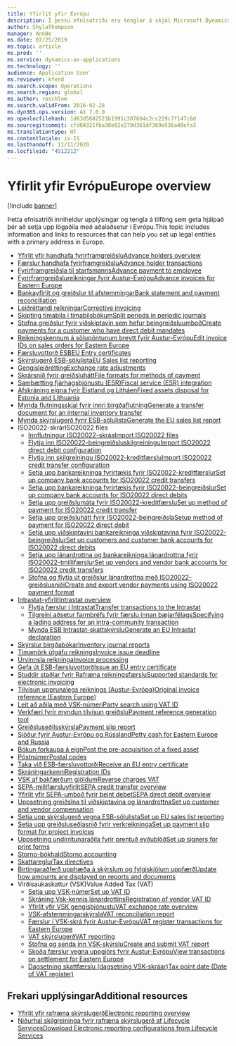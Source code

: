 ```yaml
---
title: Yfirlit yfir Evrópu
description: Í þessu efnisatriði eru tenglar á skjöl Microsoft Dynamics 365 Finance fyrir Evrópu.
author: ShylaThompson
manager: AnnBe
ms.date: 07/25/2019
ms.topic: article
ms.prod: ''
ms.service: dynamics-ax-applications
ms.technology: ''
audience: Application User
ms.reviewer: kfend
ms.search.scope: Operations
ms.search.region: global
ms.author: roschlom
ms.search.validFrom: 2016-02-28
ms.dyn365.ops.version: AX 7.0.0
ms.openlocfilehash: 1d63d5682521b1991c387604c2cc219c7f147c8d
ms.sourcegitcommit: cfd84321fba38e02e270d361df369a536a48efa3
ms.translationtype: HT
ms.contentlocale: is-IS
ms.lasthandoff: 11/11/2020
ms.locfileid: "4512212"
---
```

# <a name="europe-overview"></a><span data-ttu-id="bbcdf-103">Yfirlit yfir Evrópu</span><span class="sxs-lookup"><span data-stu-id="bbcdf-103">Europe overview</span></span>

[!include [banner](../includes/banner.md)]

<span data-ttu-id="bbcdf-104">Þetta efnisatriði inniheldur upplýsingar og tengla á tilföng sem geta hjálpað þér að setja upp lögaðila með aðalaðsetur í Evrópu.</span><span class="sxs-lookup"><span data-stu-id="bbcdf-104">This topic includes information and links to resources that can help you set up legal entities with a primary address in Europe.</span></span> 

- [<span data-ttu-id="bbcdf-105">Yfirlit yfir handhafa fyrirframgreiðslu</span><span class="sxs-lookup"><span data-stu-id="bbcdf-105">Advance holders overview</span></span>](emea-advance-holders.md)
 - [<span data-ttu-id="bbcdf-106">Færslur handhafa fyrirframgreiðslu</span><span class="sxs-lookup"><span data-stu-id="bbcdf-106">Advance holder transactions</span></span>](emea-advance-holders-transactions.md)
 - [<span data-ttu-id="bbcdf-107">Fyrirframgreiðsla til starfsmanns</span><span class="sxs-lookup"><span data-stu-id="bbcdf-107">Advance payment to employee</span></span>](tasks/advance-payment-employee.md)
- [<span data-ttu-id="bbcdf-108">Fyrirframgreiðslureikningar fyrir Austur-Evrópu</span><span class="sxs-lookup"><span data-stu-id="bbcdf-108">Advance invoices for Eastern Europe</span></span>](emea-advance-invoice.md)
- [<span data-ttu-id="bbcdf-109">Bankayfirlit og greiðslur til afstemmingar</span><span class="sxs-lookup"><span data-stu-id="bbcdf-109">Bank statement and payment reconciliation</span></span>](emea-bank-reconciliation.md)
- [<span data-ttu-id="bbcdf-110">Leiðréttandi reikningar</span><span class="sxs-lookup"><span data-stu-id="bbcdf-110">Corrective invoicing</span></span>](emea-corrective-invoice.md)
- [<span data-ttu-id="bbcdf-111">Skipting tímabila í tímabilsbókum</span><span class="sxs-lookup"><span data-stu-id="bbcdf-111">Split periods in periodic journals</span></span>](emea-create-post-periodic-journals.md)
- [<span data-ttu-id="bbcdf-112">Stofna greiðslur fyrir viðskiptavin sem hefur beingreiðsluumboð</span><span class="sxs-lookup"><span data-stu-id="bbcdf-112">Create payments for a customer who have direct debit mandates</span></span>](tasks/create-payments-customers-who-have-direct-debit-mandates.md)
- [<span data-ttu-id="bbcdf-113">Reikningskennum á sölupöntunum breytt fyrir Austur-Evrópu</span><span class="sxs-lookup"><span data-stu-id="bbcdf-113">Edit invoice IDs on sales orders for Eastern Europe</span></span>](emea-edit-invoice-id-sales-orders.md)
- [<span data-ttu-id="bbcdf-114">Færsluvottorð ESB</span><span class="sxs-lookup"><span data-stu-id="bbcdf-114">EU Entry certificates</span></span>](emea-entry-certificates.md)
- [<span data-ttu-id="bbcdf-115">Skýrslugerð ESB-sölulista</span><span class="sxs-lookup"><span data-stu-id="bbcdf-115">EU Sales list reporting</span></span>](emea-eu-sales-list.md)
- [<span data-ttu-id="bbcdf-116">Gengisleiðrétting</span><span class="sxs-lookup"><span data-stu-id="bbcdf-116">Exchange rate adjustments</span></span>](emea-exchange-rate-adjustments.md)
- [<span data-ttu-id="bbcdf-117">Skrársnið fyrir greiðsluhátt</span><span class="sxs-lookup"><span data-stu-id="bbcdf-117">File formats for methods of payment</span></span>](emea-select-file-formats-for-the-method-of-payments.md)
- [<span data-ttu-id="bbcdf-118">Samþætting fjárhagsþjónustu (ESR)</span><span class="sxs-lookup"><span data-stu-id="bbcdf-118">Fiscal service (ESR) integration</span></span>](emea-fiscal-service-integration.md)
- [<span data-ttu-id="bbcdf-119">Afskráning eigna fyrir Eistland og Litháen</span><span class="sxs-lookup"><span data-stu-id="bbcdf-119">Fixed assets disposal for Estonia and Lithuania</span></span>](emea-credit-note-reverse-fixed-asset-sale.md)
- [<span data-ttu-id="bbcdf-120">Mynda flutningsskjal fyrir innri birgðaflutning</span><span class="sxs-lookup"><span data-stu-id="bbcdf-120">Generate a transfer document for an internal inventory transfer</span></span>](tasks/transfer-document-internal-inventory-transfer.md)
- [<span data-ttu-id="bbcdf-121">Mynda skýrslugerð fyrir ESB-sölulista</span><span class="sxs-lookup"><span data-stu-id="bbcdf-121">Generate the EU sales list report</span></span>](tasks/eur-00011-eu-sales-list-report.md)
- <span data-ttu-id="bbcdf-122">ISO20022-skrár</span><span class="sxs-lookup"><span data-stu-id="bbcdf-122">ISO20022 files</span></span>
  - [<span data-ttu-id="bbcdf-123">Innflutningur ISO20022-skráa</span><span class="sxs-lookup"><span data-stu-id="bbcdf-123">Import ISO20022 files</span></span>](emea-ISO20022-file-formats.md)
  - [<span data-ttu-id="bbcdf-124">Flytja inn ISO20022-beingreiðsluskilgreiningu</span><span class="sxs-lookup"><span data-stu-id="bbcdf-124">Import ISO20022 direct debit configuration</span></span>](tasks/import-iso20022-direct-debit-configuration.md)
  - [<span data-ttu-id="bbcdf-125">Flytja inn skilgreiningu ISO20022-kreditfærslu</span><span class="sxs-lookup"><span data-stu-id="bbcdf-125">Import ISO20022 credit transfer configuration</span></span>](tasks/import-iso20022-credit-transfer-configuration.md)
  - [<span data-ttu-id="bbcdf-126">Setja upp bankareikninga fyrirtækis fyrir ISO20022-kreditfærslur</span><span class="sxs-lookup"><span data-stu-id="bbcdf-126">Set up company bank accounts for ISO20022 credit transfers</span></span>](tasks/set-up-company-bank-accounts-iso20022-credit-transfers.md)
  - [<span data-ttu-id="bbcdf-127">Setja upp bankareikninga fyrirtækis fyrir ISO20022-beingreiðslur</span><span class="sxs-lookup"><span data-stu-id="bbcdf-127">Set up company bank accounts for ISO20022 direct debits</span></span>](tasks/set-up-company-bank-accounts-iso20022-direct-debits.md)
  - [<span data-ttu-id="bbcdf-128">Setja upp greiðslumáta fyrir ISO20022-kreditfærslu</span><span class="sxs-lookup"><span data-stu-id="bbcdf-128">Set up method of payment for ISO20022 credit transfer</span></span>](tasks/set-up-method-payment-iso20022-credit-transfer.md)
  - [<span data-ttu-id="bbcdf-129">Setja upp greiðsluhátt fyrir ISO20022-beingreiðsla</span><span class="sxs-lookup"><span data-stu-id="bbcdf-129">Setup method of payment for ISO20022 direct debit</span></span>](tasks/setup-method-payment-iso20022-direct-debit.md)
  - [<span data-ttu-id="bbcdf-130">Setja upp viðskiptavini bankareikninga viðskiptavina fyrir ISO20022-beingreiðslur</span><span class="sxs-lookup"><span data-stu-id="bbcdf-130">Set up customers and customer bank accounts for ISO20022 direct debits</span></span>](tasks/set-up-bank-accounts-iso20022-direct-debits.md)
  - [<span data-ttu-id="bbcdf-131">Setja upp lánardrottna og bankareikninga lánardrottna fyrir ISO20022-tmillifærslur</span><span class="sxs-lookup"><span data-stu-id="bbcdf-131">Set up vendors and vendor bank accounts for ISO20022 credit transfers</span></span>](tasks/set-up-vendor-iso20022-credit-transfers.md)
  - [<span data-ttu-id="bbcdf-132">Stofna og flytja út greiðslur lánardrottna með ISO20022-greiðslusniði</span><span class="sxs-lookup"><span data-stu-id="bbcdf-132">Create and export vendor payments using ISO20022 payment format</span></span>](tasks/create-export-vendor-payments-iso20022-payment-format.md)
- [<span data-ttu-id="bbcdf-133">Intrastat-yfirlit</span><span class="sxs-lookup"><span data-stu-id="bbcdf-133">Intrastat overview</span></span>](emea-intrastat.md)
  - [<span data-ttu-id="bbcdf-134">Flytja færslur í Intrastat</span><span class="sxs-lookup"><span data-stu-id="bbcdf-134">Transfer transactions to the Intrastat</span></span>](tasks/transfer-transactions-intrastat.md)
  - [<span data-ttu-id="bbcdf-135">Tilgreini aðsetur farmbréfs fyrir færslu innan bæjarfélags</span><span class="sxs-lookup"><span data-stu-id="bbcdf-135">Specifying a lading address for an intra-community transaction</span></span>](tasks/eur-00002-specify-lading-address-intra-community.md)
  - [<span data-ttu-id="bbcdf-136">Mynda ESB Intrastat-skattskýrslu</span><span class="sxs-lookup"><span data-stu-id="bbcdf-136">Generate an EU Intrastat declaration</span></span>](tasks/eur-00002-eu-intrastat-declaration.md)
- [<span data-ttu-id="bbcdf-137">Skýrslur birgðabókar</span><span class="sxs-lookup"><span data-stu-id="bbcdf-137">Inventory journal reports</span></span>](emea-set-up-report-inventory-journal-names.md)
- [<span data-ttu-id="bbcdf-138">Tímamörk útgáfu reiknings</span><span class="sxs-lookup"><span data-stu-id="bbcdf-138">Invoice issue deadline</span></span>](emea-invoice-issue-deadline.md)
- [<span data-ttu-id="bbcdf-139">Úrvinnsla reikninga</span><span class="sxs-lookup"><span data-stu-id="bbcdf-139">Invoice processing</span></span>](emea-invoice-processing.md)
- [<span data-ttu-id="bbcdf-140">Gefa út ESB-færsluvottorð</span><span class="sxs-lookup"><span data-stu-id="bbcdf-140">Issue an EU entry certificate</span></span>](tasks/eur-00012-issue-eu-entry-certificate.md)
- [<span data-ttu-id="bbcdf-141">Studdir staðlar fyrir Rafræna reikningsfærslu</span><span class="sxs-lookup"><span data-stu-id="bbcdf-141">Supported standards for electronic invoicing</span></span>](emea-oioubl-standards-electronic-invoicing.md)
- [<span data-ttu-id="bbcdf-142">Tilvísun upprunalegs reiknings (Austur-Evrópa)</span><span class="sxs-lookup"><span data-stu-id="bbcdf-142">Original invoice reference (Eastern Europe)</span></span>](tasks/ee-00004-original-invoice-reference.md)
- [<span data-ttu-id="bbcdf-143">Leit að aðila með VSK-númeri</span><span class="sxs-lookup"><span data-stu-id="bbcdf-143">Party search using VAT ID</span></span>](tasks/eur-00015-party-search-vat-id.md)
- [<span data-ttu-id="bbcdf-144">Verkfæri fyrir myndun tilvísun greiðslu</span><span class="sxs-lookup"><span data-stu-id="bbcdf-144">Payment reference generation tool</span></span>](tasks/ee-00015-payment-reference-generation-tool.md)
- [<span data-ttu-id="bbcdf-145">Greiðsluseðilsskýrsla</span><span class="sxs-lookup"><span data-stu-id="bbcdf-145">Payment slip report</span></span>](emea-eur-payment-slip-report-giro.md)
- [<span data-ttu-id="bbcdf-146">Sjóður fyrir Austur-Evrópu og Rússland</span><span class="sxs-lookup"><span data-stu-id="bbcdf-146">Petty cash for Eastern Europe and Russia</span></span>](emea-petty-cash.md)
- [<span data-ttu-id="bbcdf-147">Bókun forkaupa á eign</span><span class="sxs-lookup"><span data-stu-id="bbcdf-147">Post the pre-acquisition of a fixed asset</span></span>](emea-pre-acquisition-acquisition-fixed-asset.md)
- [<span data-ttu-id="bbcdf-148">Póstnúmer</span><span class="sxs-lookup"><span data-stu-id="bbcdf-148">Postal codes</span></span>](emea-import-create-postal-codes-manually.md)
- [<span data-ttu-id="bbcdf-149">Taka við ESB-færsluvottorði</span><span class="sxs-lookup"><span data-stu-id="bbcdf-149">Receive an EU entry certificate</span></span>](tasks/eur-00012-receive-eu-entry-certificate.md)
- [<span data-ttu-id="bbcdf-150">Skráningarkenni</span><span class="sxs-lookup"><span data-stu-id="bbcdf-150">Registration IDs</span></span>](emea-registration-ids.md)
- [<span data-ttu-id="bbcdf-151">VSK af bakfærðum gjöldum</span><span class="sxs-lookup"><span data-stu-id="bbcdf-151">Reverse charges VAT</span></span>](emea-reverse-charge.md)
- [<span data-ttu-id="bbcdf-152">SEPA-millifærsluyfirlit</span><span class="sxs-lookup"><span data-stu-id="bbcdf-152">SEPA credit transfer overview</span></span>](../accounts-payable/sepa-credit-transfer.md)
- [<span data-ttu-id="bbcdf-153">Yfirlit yfir SEPA-umboð fyrir beint debet</span><span class="sxs-lookup"><span data-stu-id="bbcdf-153">SEPA direct debit overview</span></span>](../accounts-receivable/sepa-direct-debit-overview.md)
- [<span data-ttu-id="bbcdf-154">Uppsetning greiðslna til viðskiptavina og lánardrottna</span><span class="sxs-lookup"><span data-stu-id="bbcdf-154">Set up customer and vendor compensation</span></span>](emea-compensation-customer-vendor-transactions.md)
- [<span data-ttu-id="bbcdf-155">Setja upp skýrslugerð vegna ESB-sölulista</span><span class="sxs-lookup"><span data-stu-id="bbcdf-155">Set up EU sales list reporting</span></span>](tasks/eur-00011-eu-sales-list-reporting.md)
- [<span data-ttu-id="bbcdf-156">Setja upp greiðsluseðlasnið fyrir verkreikninga</span><span class="sxs-lookup"><span data-stu-id="bbcdf-156">Set up payment slip format for project invoices</span></span>](tasks/set-up-payment-slip-format-project-invoices.md)
- [<span data-ttu-id="bbcdf-157">Uppsetning undirritunaraðila fyrir prentuð eyðublöð</span><span class="sxs-lookup"><span data-stu-id="bbcdf-157">Set up signers for print forms</span></span>](emea-set-up-signers-for-printing-forms.md)
- [<span data-ttu-id="bbcdf-158">Storno-bókhald</span><span class="sxs-lookup"><span data-stu-id="bbcdf-158">Storno accounting</span></span>](emea-storno.md)
- [<span data-ttu-id="bbcdf-159">Skattareglur</span><span class="sxs-lookup"><span data-stu-id="bbcdf-159">Tax directives</span></span>](emea-tax-directives.md)
- [<span data-ttu-id="bbcdf-160">Birtingaraðferð upphæða á skýrslum og fylgiskjölum uppfærð</span><span class="sxs-lookup"><span data-stu-id="bbcdf-160">Update how amounts are displayed on reports and documents</span></span>](emea-amount-printing-forms.md)
- <span data-ttu-id="bbcdf-161">Virðisaukaskattur (VSK)</span><span class="sxs-lookup"><span data-stu-id="bbcdf-161">Value Added Tax (VAT)</span></span>
  - [<span data-ttu-id="bbcdf-162">Setja upp VSK-númer</span><span class="sxs-lookup"><span data-stu-id="bbcdf-162">Set up VAT ID</span></span>](tasks/eur-00015-vat-id.md)
  - [<span data-ttu-id="bbcdf-163">Skráning Vsk-kennis lánardrottins</span><span class="sxs-lookup"><span data-stu-id="bbcdf-163">Registration of vendor VAT ID</span></span>](tasks/eur-00015-registration-vendor-vat-id.md)
  - [<span data-ttu-id="bbcdf-164">Yfirlit yfir VSK gengisþjónustu</span><span class="sxs-lookup"><span data-stu-id="bbcdf-164">VAT exchange rate overview</span></span>](emea-vat-exchange-rate.md)
  - [<span data-ttu-id="bbcdf-165">VSK-afstemmingarskýrsla</span><span class="sxs-lookup"><span data-stu-id="bbcdf-165">VAT reconciliation report</span></span>](tasks/eur-00018-vat-reconciliation-report.md)
  - [<span data-ttu-id="bbcdf-166">Færslur í VSK-skrá fyrir Austur-Evrópu</span><span class="sxs-lookup"><span data-stu-id="bbcdf-166">VAT register transactions for Eastern Europe</span></span>](emea-vat-register-transactions.md)
  - [<span data-ttu-id="bbcdf-167">VAT skýrslugerð</span><span class="sxs-lookup"><span data-stu-id="bbcdf-167">VAT reporting</span></span>](emea-vat-reporting.md)
  - [<span data-ttu-id="bbcdf-168">Stofna og senda inn VSK-skýrslu</span><span class="sxs-lookup"><span data-stu-id="bbcdf-168">Create and submit VAT report</span></span>](tasks/create-submit-vat-report.md)
  - [<span data-ttu-id="bbcdf-169">Skoða færslur vegna uppgjörs fyrir Austur-Evrópu</span><span class="sxs-lookup"><span data-stu-id="bbcdf-169">View transactions on settlement for Eastern Europe</span></span>](emea-transactions-settlement-form.md)
  - [<span data-ttu-id="bbcdf-170">Dagsetning skattfærslu (dagsetning VSK-skráar)</span><span class="sxs-lookup"><span data-stu-id="bbcdf-170">Tax point date (Date of VAT register)</span></span>](emea-tax-point-date.md)

## <a name="additional-resources"></a><span data-ttu-id="bbcdf-171">Frekari upplýsingar</span><span class="sxs-lookup"><span data-stu-id="bbcdf-171">Additional resources</span></span>

- [<span data-ttu-id="bbcdf-172">Yfirlit yfir rafræna skýrslugerð</span><span class="sxs-lookup"><span data-stu-id="bbcdf-172">Electronic reporting overview</span></span>](../../dev-itpro/analytics/general-electronic-reporting.md)
- [<span data-ttu-id="bbcdf-173">Niðurhal skilgreininga fyrir rafræna skýrslugerð af Lifecycle Services</span><span class="sxs-lookup"><span data-stu-id="bbcdf-173">Download Electronic reporting configurations from Lifecycle Services</span></span>](../../dev-itpro/analytics/download-electronic-reporting-configuration-lcs.md)
